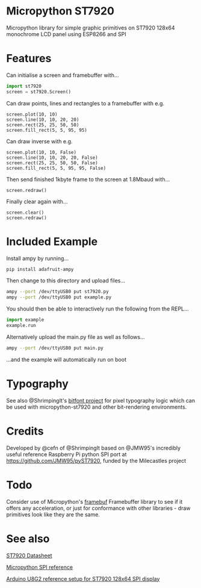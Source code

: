 # Micropython ST7920

Micropython library for simple graphic primitives on ST7920 128x64 monochrome LCD panel using ESP8266 and SPI

# Features

Can initialise a screen and framebuffer with...

```python
import st7920 
screen = st7920.Screen()
```

Can draw points, lines and rectangles to a framebuffer with e.g.

```
screen.plot(10, 10)
screen.line(10, 10, 20, 20)
screen.rect(25, 25, 50, 50)
screen.fill_rect(5, 5, 95, 95)
```

Can draw inverse with e.g.

```
screen.plot(10, 10, False)
screen.line(10, 10, 20, 20, False)
screen.rect(25, 25, 50, 50, False)
screen.fill_rect(5, 5, 95, 95, False)
```

Then send finished 1kbyte frame to the screen at 1.8Mbaud with...

```
screen.redraw()
```

Finally clear again with...
```
screen.clear()
screen.redraw()
```

# Included Example

Install ampy by running...

```bash
pip install adafruit-ampy
```

Then change to this directory and upload files...

```bash
ampy --port /dev/ttyUSB0 put st7920.py
ampy --port /dev/ttyUSB0 put example.py
```

You should then be able to interactively run the following from the REPL...

```python
import example
example.run
```

Alternatively upload the main.py file as well as follows...

```bash
ampy --port /dev/ttyUSB0 put main.py
```

...and the example will automatically run on boot


# Typography

See also @ShrimpingIt's [bitfont project](https://github.com/ShrimpingIt/bitfont) 
for pixel typography logic which can be used with micropython-st7920 and 
other bit-rendering environments.

# Credits

Developed by @cefn of @ShrimpingIt based on @JMW95's incredibly useful reference Raspberry Pi python SPI port at https://github.com/JMW95/pyST7920, funded by the Milecastles project

# Todo

Consider use of Micropython's [framebuf](https://docs.micropython.org/en/latest/esp8266/library/framebuf.html) Framebuffer library to see if it offers any acceleration, or just for conformance with other libraries - draw primitives look like they are the same.



# See also

[ST7920 Datasheet](http://www.hpinfotech.ro/ST7920.pdf)

[Micropython SPI reference](https://docs.micropython.org/en/latest/esp8266/esp8266/quickref.html#software-spi-bus)

[Arduino U8G2 reference setup for ST7920 128x64 SPI display](https://github.com/olikraus/u8g2/wiki/setup_tutorial#identify-the-display)
